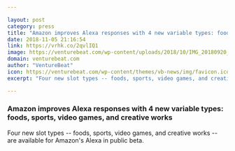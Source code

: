 ```yaml
---

layout: post
category: press
title: "Amazon improves Alexa responses with 4 new variable types: foods, sports, video games, and creative works"
date: 2018-11-05 21:16:54
link: https://vrhk.co/2qvlIQ1
image: https://venturebeat.com/wp-content/uploads/2018/10/IMG_20180920_100551-1.jpg?fit=1200%2C900&strip=all
domain: venturebeat.com
author: "VentureBeat"
icon: https://venturebeat.com/wp-content/themes/vb-news/img/favicon.ico
excerpt: "Four new slot types -- foods, sports, video games, and creative works -- are available for Amazon's Alexa in public beta."

---
```


### Amazon improves Alexa responses with 4 new variable types: foods, sports, video games, and creative works

Four new slot types -- foods, sports, video games, and creative works -- are available for Amazon's Alexa in public beta.